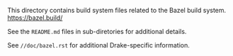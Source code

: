 
This directory contains build system files related to the Bazel build system.
  https://bazel.build/

See the `README.md` files in sub-diretories for additional details.

See `//doc/bazel.rst` for additional Drake-specific information.
